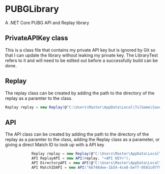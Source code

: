 # PUBGLibrary
A .NET Core PUBG API and Replay library

## PrivateAPIKey class
This is a class file that contains my private API key but is ignored by Git so that I can update the library without leaking my private key. The LibraryTest refers to it and will need to be edited out before a successfully build can be done.

## Replay
The replay class can be created by adding the path to the directory of the replay as a paramter to the class.
```csharp
Replay replay = new Replay(@"C:\Users\Master\AppData\Local\TslGame\Saved\Demos\match.bro.custom.1cePrime.na.normal.2018.02.02.feef46c6-0c69-49ea-a0fe-3853d41aacb1__USER__3f2737e1fcd7d5e0444298f528c41675");
```

## API
The API class can be created by adding the path to the directory of the replay as a paramter to the class, adding the Replay class as a parameter, or giving a direct Match ID to look up with a API key
```csharp
            Replay replay = new Replay(@"C:\Users\Master\AppData\Local\TslGame\Saved\Demos\match.bro.custom.1cePrime.na.normal.2018.02.02.feef46c6-0c69-49ea-a0fe-3853d41aacb1__USER__3f2737e1fcd7d5e0444298f528c41675");
            API ReplayAPI = new API(replay, "<API KEY>");
            API DirectoryAPI = new API(@"C:\Users\Master\AppData\Local\TslGame\Saved\Demos\match.bro.custom.1cePrime.na.normal.2018.02.02.feef46c6-0c69-49ea-a0fe-3853d41aacb1__USER__3f2737e1fcd7d5e0444298f528c41675", "<API-Key>");
            API MatchIDAPI = new API("66748dee-1b34-4ce8-beff-0501c07f9392", Platform.PC, PUBGLibrary.Region.NorthAmerica, "<API-Key>");
```
